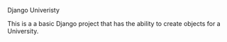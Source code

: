 Django Univeristy

This is a a basic Django project that has the ability to create objects 
for a University.
